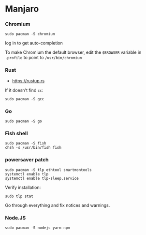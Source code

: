 # Manjaro

### Chromium

```
sudo pacman -S chromium
```

log in to get auto-completion

To make Chromium the default browser, edit the `$BROWSER` variable in `.profile`
to point to `/usr/bin/chromium`

### Rust

- https://rustup.rs

If it doesn't find `cc`:

```
sudo pacman -S gcc
```

### Go

```
sudo pacman -S go
```

### Fish shell

```
sudo pacman -S fish
chsh -s /usr/bin/fish fish
```

### powersaver patch

```
sudo pacman -S tlp ethtool smartmontools
systemctl enable tlp
systemctl enable tlp-sleep.service
```

Verify installation:

```
sudo tlp stat
```

Go through everything and fix notices and warnings.

### Node.JS

```
sudo pacman -S nodejs yarn npm
```
